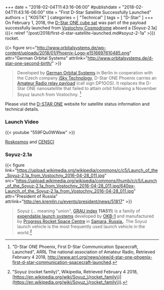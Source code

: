 +++
date = "2018-02-04T11:43:16-06:00"
#publishdate = "2018-02-04T11:43:16-06:00"
title = "First D-Star Satellite Successfully Launched"
authors = [ "K0STK" ]
categories = [ "Technical" ]
tags = [ "D-Star" ]
+++
On February 1, 2018, the
[D-Star ONE cube sat](http://www.orbitalsystems.de/d-star-one-second-birth/)
was part of the payload successfully launched from
[Vostochny Cosmodrome](https://en.wikipedia.org/wiki/Vostochny_Cosmodrome)
aboard a
[Soyuz-2.1a]({{< relref "/post/2018/first-d-star-satellite-launched.md#soyuz-2-1a" >}})
rocket.
<!--more-->

{{< figure src="http://www.orbitalsystems.de/wp-content/uploads/2018/01/Phoenix-Logo-e1516697610485.png" attr="German Orbital Systems" attrlink="http://www.orbitalsystems.de/d-star-one-second-birth/" >}}

>Developed by [German Orbital Systems](http://www.orbitalsystems.de/)
in Berlin in cooperation with the Czech company
[iSky Technology](http://www.iskytech.com/), D-Star ONE Phoenix carries an
[Amateur Radio relay payload](http://www.orbitalsystems.de/d-star-one-technical-details-radio-amateurs/?lang=en)
(call sign DP1GOS). It replaces the D-Star ONE nanosatellite that failed
to attain orbit following a November Soyuz launch from Vostochny. [^1]

[^1]: "D-Star ONE Phoenix, First D-Star Communication Spacecraft, Launched", ARRL The national association of Amateur Radio, Retrieved February 4 2018, http://www.arrl.org/news/view/d-star-one-phoenix-first-d-star-communication-spacecraft-launched.

Please visit the [D-STAR ONE](http://www.d-star.one/) website for satellite
status information and technical details.

### Launch Video

{{< youtube "559FQu0WWaw" >}}

[Roskosmos](https://www.roscosmos.ru/) and [CENSCI](http://www.russian.space/)

### Soyuz-2.1a

{{< figure link="https://upload.wikimedia.org/wikipedia/commons/c/c5/Launch_of_the_Soyuz-2.1a_from_Vostochny_2016-04-28_011.jpg" src="https://upload.wikimedia.org/wikipedia/commons/thumb/c/c5/Launch_of_the_Soyuz-2.1a_from_Vostochny_2016-04-28_011.jpg/640px-Launch_of_the_Soyuz-2.1a_from_Vostochny_2016-04-28_011.jpg" attr="President of Russia" attrlink="http://en.kremlin.ru/events/president/news/51817" >}}

>Soyuz (... meaning "union",
[GRAU index](https://en.wikipedia.org/wiki/Soyuz_(rocket_family))
**11A511**) is a family of
[expendable launch systems](https://en.wikipedia.org/wiki/Expendable_launch_system) developed by
[OKB-1](https://en.wikipedia.org/wiki/OKB-1) and manufactured by
[Progress Rocket Space Centre](https://en.wikipedia.org/wiki/Progress_Rocket_Space_Centre) in
[Samara, Russia.](https://en.wikipedia.org/wiki/Samara,_Russia).
The Soyuz launch vehicle is the most frequently used launch vehicle in
the world.[^2]

[^2]: "Soyuz (rocket family)", Wikipedia, Retrieved February 4 2018, [https://en.wikipedia.org/wiki/Soyuz_\(rocket_family\)](https://en.wikipedia.org/wiki/Soyuz_\(rocket_family\)).
